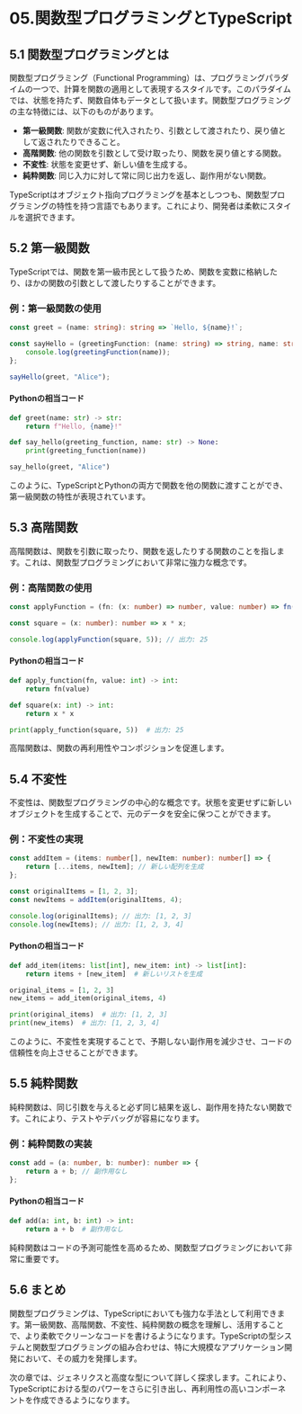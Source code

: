 # 05.関数型プログラミングとTypeScript

## 5.1 関数型プログラミングとは

関数型プログラミング（Functional Programming）は、プログラミングパラダイムの一つで、計算を関数の適用として表現するスタイルです。このパラダイムでは、状態を持たず、関数自体もデータとして扱います。関数型プログラミングの主な特徴には、以下のものがあります。

- **第一級関数**: 関数が変数に代入されたり、引数として渡されたり、戻り値として返されたりできること。
- **高階関数**: 他の関数を引数として受け取ったり、関数を戻り値とする関数。
- **不変性**: 状態を変更せず、新しい値を生成する。
- **純粋関数**: 同じ入力に対して常に同じ出力を返し、副作用がない関数。

TypeScriptはオブジェクト指向プログラミングを基本としつつも、関数型プログラミングの特性を持つ言語でもあります。これにより、開発者は柔軟にスタイルを選択できます。

## 5.2 第一級関数

TypeScriptでは、関数を第一級市民として扱うため、関数を変数に格納したり、ほかの関数の引数として渡したりすることができます。

### 例：第一級関数の使用

```typescript
const greet = (name: string): string => `Hello, ${name}!`;

const sayHello = (greetingFunction: (name: string) => string, name: string) => {
    console.log(greetingFunction(name));
};

sayHello(greet, "Alice");
```

#### Pythonの相当コード

```python
def greet(name: str) -> str:
    return f"Hello, {name}!"

def say_hello(greeting_function, name: str) -> None:
    print(greeting_function(name))

say_hello(greet, "Alice")
```

このように、TypeScriptとPythonの両方で関数を他の関数に渡すことができ、第一級関数の特性が表現されています。

## 5.3 高階関数

高階関数は、関数を引数に取ったり、関数を返したりする関数のことを指します。これは、関数型プログラミングにおいて非常に強力な概念です。

### 例：高階関数の使用

```typescript
const applyFunction = (fn: (x: number) => number, value: number) => fn(value);

const square = (x: number): number => x * x;

console.log(applyFunction(square, 5)); // 出力: 25
```

#### Pythonの相当コード

```python
def apply_function(fn, value: int) -> int:
    return fn(value)

def square(x: int) -> int:
    return x * x

print(apply_function(square, 5))  # 出力: 25
```

高階関数は、関数の再利用性やコンポジションを促進します。

## 5.4 不変性

不変性は、関数型プログラミングの中心的な概念です。状態を変更せずに新しいオブジェクトを生成することで、元のデータを安全に保つことができます。

### 例：不変性の実現

```typescript
const addItem = (items: number[], newItem: number): number[] => {
    return [...items, newItem]; // 新しい配列を生成
};

const originalItems = [1, 2, 3];
const newItems = addItem(originalItems, 4);

console.log(originalItems); // 出力: [1, 2, 3]
console.log(newItems); // 出力: [1, 2, 3, 4]
```

#### Pythonの相当コード

```python
def add_item(items: list[int], new_item: int) -> list[int]:
    return items + [new_item]  # 新しいリストを生成

original_items = [1, 2, 3]
new_items = add_item(original_items, 4)

print(original_items)  # 出力: [1, 2, 3]
print(new_items)  # 出力: [1, 2, 3, 4]
```

このように、不変性を実現することで、予期しない副作用を減少させ、コードの信頼性を向上させることができます。

## 5.5 純粋関数

純粋関数は、同じ引数を与えると必ず同じ結果を返し、副作用を持たない関数です。これにより、テストやデバッグが容易になります。

### 例：純粋関数の実装

```typescript
const add = (a: number, b: number): number => {
    return a + b; // 副作用なし
};
```

#### Pythonの相当コード

```python
def add(a: int, b: int) -> int:
    return a + b  # 副作用なし
```

純粋関数はコードの予測可能性を高めるため、関数型プログラミングにおいて非常に重要です。

## 5.6 まとめ

関数型プログラミングは、TypeScriptにおいても強力な手法として利用できます。第一級関数、高階関数、不変性、純粋関数の概念を理解し、活用することで、より柔軟でクリーンなコードを書けるようになります。TypeScriptの型システムと関数型プログラミングの組み合わせは、特に大規模なアプリケーション開発において、その威力を発揮します。

次の章では、ジェネリクスと高度な型について詳しく探求します。これにより、TypeScriptにおける型のパワーをさらに引き出し、再利用性の高いコンポーネントを作成できるようになります。

